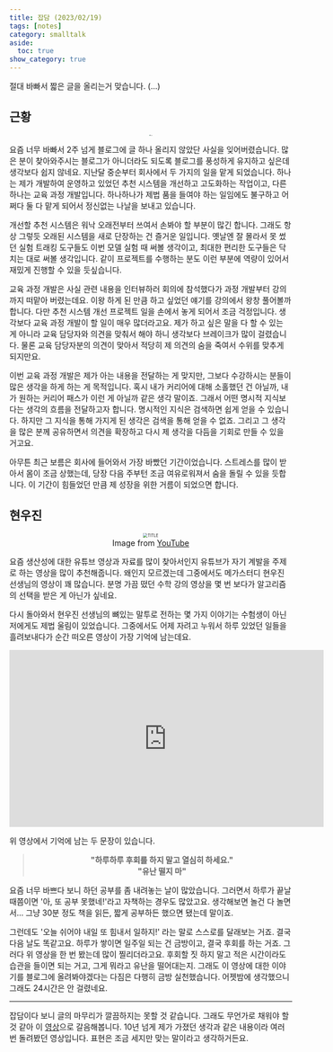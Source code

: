```yaml
---
title: 잡담 (2023/02/19)
tags: [notes]
category: smalltalk
aside:
  toc: true
show_category: true
---
```


절대 바빠서 짧은 글을 올리는거 맞습니다. (...)

<!--more-->

## 근황

<center>
  <figure>
    <img src="/assets/images/2023-02-19-short-post/businessman-having-headache.jpg"
      alt="Busy!" style="zoom:12%;" loading="lazy"/>
  </figure>
</center>

요즘 너무 바빠서 2주 넘게 블로그에 글 하나 올리지 않았단 사실을 잊어버렸습니다.
많은 분이 찾아와주시는 블로그가 아니더라도 되도록 블로그를 풍성하게 유지하고 싶은데 생각보다 쉽지 않네요.
지난달 중순부터 회사에서 두 가지의 일을 맡게 되었습니다.
하나는 제가 개발하여 운영하고 있었던 추천 시스템을 개선하고 고도화하는 작업이고, 다른 하나는 교육 과정 개발입니다.
하나하나가 제법 품을 들여야 하는 일임에도 불구하고 어쩌다 둘 다 맡게 되어서 정신없는 나날을 보내고 있습니다.

개선할 추천 시스템은 워낙 오래전부터 쓰여서 손봐야 할 부분이 많긴 합니다.
그래도 항상 그렇듯 오래된 시스템을 새로 단장하는 건 즐거운 일입니다.
옛날엔 잘 몰라서 못 썼던 실험 트래킹 도구들도 이번 모델 실험 때 써볼 생각이고, 최대한 편리한 도구들은 닥치는 대로 써볼 생각입니다.
같이 프로젝트를 수행하는 분도 이런 부분에 역량이 있어서 재밌게 진행할 수 있을 듯싶습니다.

교육 과정 개발은 사실 관련 내용을 인터뷰하러 회의에 참석했다가 과정 개발부터 강의까지 떠맡아 버렸는데요.
이왕 하게 된 만큼 하고 싶었던 얘기를 강의에서 왕창 풀어볼까 합니다.
다만 추천 시스템 개선 프로젝트 일을 손에서 놓게 되어서 조금 걱정입니다.
생각보다 교육 과정 개발이 할 일이 매우 많더라고요.
제가 하고 싶은 말을 다 할 수 있는 게 아니라 교육 담당자와 의견을 맞춰서 해야 하니 생각보다 브레이크가 많이 걸렸습니다.
물론 교육 담당자분의 의견이 맞아서 적당히 제 의견의 숨을 죽여서 수위를 맞추게 되지만요.

이번 교육 과정 개발은 제가 아는 내용을 전달하는 게 맞지만, 그보다 수강하시는 분들이 많은 생각을 하게 하는 게 목적입니다.
혹시 내가 커리어에 대해 소홀했던 건 아닐까, 내가 원하는 커리어 패스가 이런 게 아닐까 같은 생각 말이죠.
그래서 어떤 명시적 지식보다는 생각의 흐름을 전달하고자 합니다.
명시적인 지식은 검색하면 쉽게 얻을 수 있습니다.
하지만 그 지식을 통해 가지게 된 생각은 검색을 통해 얻을 수 없죠.
그리고 그 생각을 많은 분께 공유하면서 의견을 확장하고 다시 제 생각을 다듬을 기회로 만들 수 있을 거고요.

아무튼 최근 보름은 회사에 들어와서 가장 바빴던 기간이었습니다.
스트레스를 많이 받아서 몸이 조금 상했는데, 당장 다음 주부턴 조금 여유로워져서 숨을 돌릴 수 있을 듯합니다.
이 기간이 힘들었던 만큼 제 성장을 위한 거름이 되었으면 합니다.

## 현우진

<center>
  <figure>
    <img src="https://i.ytimg.com/vi/fMhCyBeZTiU/maxresdefault.jpg"
      alt="TITLE" style="zoom:50%;" loading="lazy"/>
    <figcaption style="text-align: center;">Image from <a href="https://www.youtube.com/watch?v=fMhCyBeZTiU">YouTube</a></figcaption>
  </figure>
</center>

요즘 생산성에 대한 유튜브 영상과 자료를 많이 찾아서인지 유튜브가 자기 계발을 주제로 하는 영상을 많이 추천해줍니다.
왜인지 모르겠는데 그중에서도 메가스터디 현우진 선생님의 영상이 꽤 많습니다.
분명 가끔 떴던 수학 강의 영상을 몇 번 보다가 알고리즘의 선택을 받은 게 아닌가 싶네요.

다시 돌아와서 현우진 선생님의 뼈있는 말투로 전하는 몇 가지 이야기는 수험생이 아닌 저에게도 제법 울림이 있었습니다.
그중에서도 어제 자려고 누워서 하루 있었던 일들을 흘려보내다가 순간 떠오른 영상이 가장 기억에 남는데요.

<center><iframe width="560" height="315" src="https://www.youtube.com/embed/2nmE2_if5xw" title="YouTube video player" frameborder="0" allow="accelerometer; autoplay; clipboard-write; encrypted-media; gyroscope; picture-in-picture; web-share" allowfullscreen></iframe></center>

위 영상에서 기억에 남는 두 문장이 있습니다.

> <b><center>"하루하루 후회를 하지 말고 열심히 하세요."</center></b>
> <b><center>"유난 떨지 마"</center></b>

요즘 너무 바쁘다 보니 하던 공부를 좀 내려놓는 날이 많았습니다.
그러면서 하루가 끝날 때쯤이면 '아, 또 공부 못했네!'라고 자책하는 경우도 많았고요.
생각해보면 놀건 다 놀면서... 그냥 30분 정도 책을 읽든, 짧게 공부하든 했으면 됐는데 말이죠.

그런데도 '오늘 쉬어야 내일 또 힘내서 일하지!' 라는 말로 스스로를 달래보는 거죠.
결국 다음 날도 똑같고요.
하루가 쌓이면 일주일 되는 건 금방이고, 결국 후회를 하는 거죠.
그러다 위 영상을 한 번 봤는데 많이 찔리더라고요.
후회할 짓 하지 말고 적은 시간이라도 습관을 들이면 되는 거고, 그게 뭐라고 유난을 떨어대는지.
그래도 이 영상에 대한 이야기를 블로그에 올려봐야겠다는 다짐은 다행히 금방 실천했습니다.
어젯밤에 생각했으니 그래도 24시간은 안 걸렸네요.

---

잡담이다 보니 글의 마무리가 깔끔하지는 못할 것 같습니다.
그래도 무언가로 채워야 할 것 같아 이 [영상](https://youtube.com/shorts/CDBJVh4oFmg?feature=share)으로 갈음해봅니다.
10년 넘게 제가 가졌던 생각과 같은 내용이라 여러 번 돌려봤던 영상입니다.
표현은 조금 세지만 맞는 말이라고 생각하거든요.
